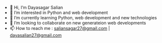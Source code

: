 - 👋 Hi, I’m Dayasagar Salian
- 👀 I’m interested in Python and web development
- 🌱 I’m currently learning Python, web development and new technologies
- 💞️ I’m looking to collaborate on new generateion web developments
- 📫 How to reach me : saliansagar27@gmail.com | dayasalian27@gmail.com

<!---
PassionateLooker/PassionateLooker is a ✨ special ✨ repository because its `README.md` (this file) appears on your GitHub profile.
You can click the Preview link to take a look at your changes.
--->

